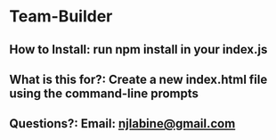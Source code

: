 # Team-Builder

## How to Install: run npm install in your index.js

## What is this for?: Create a new index.html file using the command-line prompts

## Questions?: Email: njlabine@gmail.com
